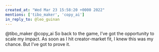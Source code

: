 ```yaml
---
created_at: "Wed Mar 23 15:58:20 +0000 2022"
mentions: ['tibo_maker', 'copy_ai']
in_reply_to: @leo_guinan
---
```


@tibo_maker @copy_ai So back to the game, I’ve got the opportunity to scale my impact. As soon as I hit creator-market fit, I knew this was my chance. But I’ve got to prove it.